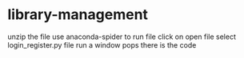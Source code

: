 # library-management
unzip the file
use anaconda-spider to run file
click on open file
select login_register.py file 
run a window pops there is the code
